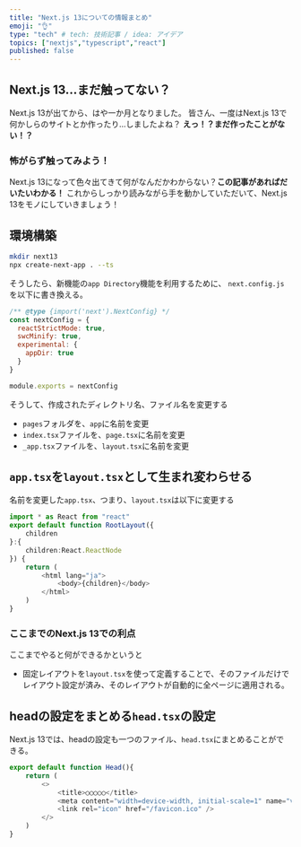 ```yaml
---
title: "Next.js 13についての情報まとめ"
emoji: "👌"
type: "tech" # tech: 技術記事 / idea: アイデア
topics: ["nextjs","typescript","react"]
published: false
---
```


## Next.js 13...まだ触ってない？
Next.js 13が出てから、はや一か月となりました。
皆さん、一度はNext.js 13で何かしらのサイトとか作ったり...しましたよね？
**えっ！？まだ作ったことがない！？**

### 怖がらず触ってみよう！
Next.js 13になって色々出てきて何がなんだかわからない？**この記事があればだいたいわかる！**
これからしっかり読みながら手を動かしていただいて、Next.js 13をモノにしていきましょう！

## 環境構築
``` bash
mkdir next13
npx create-next-app . --ts 
```
そうしたら、新機能の```app Directory```機能を利用するために、
```next.config.js```を以下に書き換える。
``` javascript 
/** @type {import('next').NextConfig} */
const nextConfig = {
  reactStrictMode: true,
  swcMinify: true,
  experimental: {
    appDir: true
  }
}

module.exports = nextConfig
```

そうして、作成されたディレクトリ名、ファイル名を変更する
- ```pages```フォルダを、```app```に名前を変更
- ```index.tsx```ファイルを、```page.tsx```に名前を変更
- ```_app.tsx```ファイルを、```layout.tsx```に名前を変更


## ```app.tsx```を```layout.tsx```として生まれ変わらせる
名前を変更した```app.tsx```、つまり、```layout.tsx```は以下に変更する

```typescript
import * as React from "react"
export default function RootLayout({
    children
}:{
    children:React.ReactNode
}) {
    return (
        <html lang="ja">
            <body>{children}</body>
        </html>
    )
}
```

### ここまでのNext.js 13での利点
ここまでやると何ができるかというと
- 固定レイアウトを```layout.tsx```を使って定義することで、そのファイルだけでレイアウト設定が済み、そのレイアウトが自動的に全ページに適用される。

## headの設定をまとめる```head.tsx```の設定
Next.js 13では、headの設定も一つのファイル、```head.tsx```にまとめることができる。

```typescript 
export default function Head(){
    return (
        <>
            <title>○○○○○</title>
            <meta content="width=device-width, initial-scale=1" name="viewport" />
            <link rel="icon" href="/favicon.ico" />
        </>
    )
}
```

